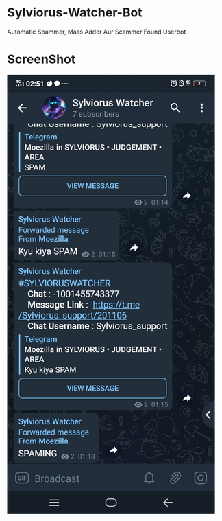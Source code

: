 # Sylviorus-Watcher-Bot
Automatic Spammer, Mass Adder Aur Scammer  Found Userbot

# ScreenShot
![Screenshot](Screenshot_20220124_025143.jpg)
